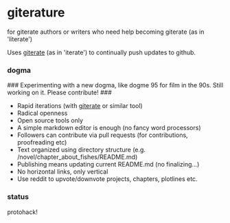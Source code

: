 # giterature #

for giterate authors or writers who need help becoming giterate (as in 'literate')

Uses [giterate](https://github.com/monkybrain/giterate) (as in 'iterate') to continually push updates to github.

### dogma ###

&#35;&#35;&#35; Experimenting with a new dogma, like dogme 95 for film in the 90s. Still working on it. Please contribute! &#35;&#35;&#35;

* Rapid iterations (with [giterate](https://github.com/monkybrain/giterate) or similar tool)
* Radical openness
* Open source tools only
* A simple markdown editor is enough (no fancy word processors)
* Followers can contribute via pull requests (for contributions, proofreading etc)
* Text organized using directory structure (e.g. /novel/chapter_about_fishes/README.md)
* Publishing means updating current README.md (no finalizing...)
* No horizontal links, only vertical
* Use reddit to upvote/downvote projects, chapters, plotlines etc.

### status ###
protohack!

